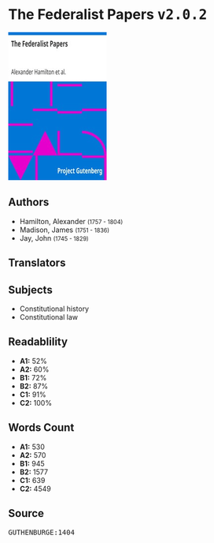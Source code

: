 # The Federalist Papers <kbd>v2.0.2</kbd>

![](./cover.medium.jpg "")

## Authors


 - Hamilton, Alexander <small>(1757 - 1804)</small>
 - Madison, James <small>(1751 - 1836)</small>
 - Jay, John <small>(1745 - 1829)</small>

## Translators



## Subjects


 - Constitutional history
 - Constitutional law

## Readablility


 - **A1:** 52%
 - **A2:** 60%
 - **B1:** 72%
 - **B2:** 87%
 - **C1:** 91%
 - **C2:** 100%

## Words Count


 - **A1:** 530
 - **A2:** 570
 - **B1:** 945
 - **B2:** 1577
 - **C1:** 639
 - **C2:** 4549

## Source


<kbd>GUTHENBURGE:1404</kbd>
